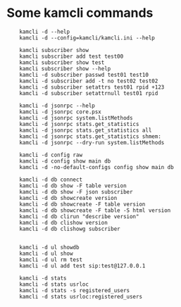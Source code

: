 # Some kamcli commands




        kamcli -d --help
        kamcli -d --config=kamcli/kamcli.ini --help

        kamcli subscriber show
        kamcli subscriber add test test00
        kamcli subscriber show test
        kamcli subscriber show --help
        kamcli -d subscriber passwd test01 test10
        kamcli -d subscriber add -t no test02 test02
        kamcli -d subscriber setattrs test01 rpid +123
        kamcli -d subscriber setattrnull test01 rpid

        kamcli -d jsonrpc --help
        kamcli -d jsonrpc core.psx
        kamcli -d jsonrpc system.listMethods
        kamcli -d jsonrpc stats.get_statistics
        kamcli -d jsonrpc stats.get_statistics all
        kamcli -d jsonrpc stats.get_statistics shmem:
        kamcli -d jsonrpc --dry-run system.listMethods

        kamcli -d config raw
        kamcli -d config show main db
        kamcli -d -no-default-configs config show main db

        kamcli -d db connect
        kamcli -d db show -F table version
        kamcli -d db show -F json subscriber
        kamcli -d db showcreate version
        kamcli -d db showcreate -F table version
        kamcli -d db showcreate -F table -S html version
        kamcli -d db clirun "describe version"
        kamcli -d db clishow version
        kamcli -d db clishowg subscriber


        kamcli -d ul showdb
        kamcli -d ul show
        kamcli -d ul rm test
        kamcli -d ul add test sip:test@127.0.0.1

        kamcli -d stats
        kamcli -d stats usrloc
        kamcli -d stats -s registered_users
        kamcli -d stats usrloc:registered_users
